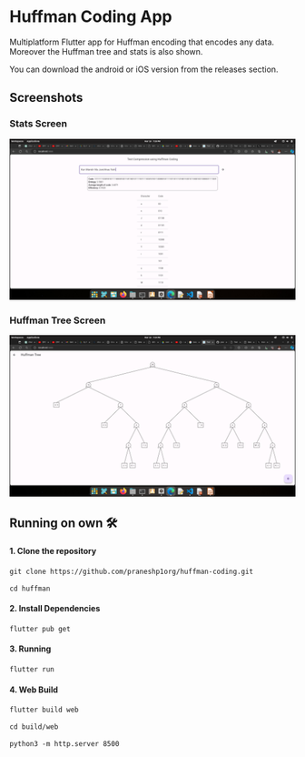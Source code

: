 # Huffman Coding App

Multiplatform Flutter app for Huffman encoding that encodes any data. Moreover the Huffman tree and stats is also shown.

You can download the android or iOS version from the releases section.

## Screenshots
### Stats Screen
![Stats Screen](assets/1.png)

### Huffman Tree Screen
![Huffman Tree Screen](assets/tree.png)

## Running on own 🛠️
#### 1. Clone the repository
```
git clone https://github.com/praneshp1org/huffman-coding.git
```
```
cd huffman
```
#### 2. Install Dependencies
```commandline
flutter pub get
```

#### 3. Running
```commandline
flutter run
```

#### 4. Web Build
```commandline
flutter build web
```

```commandline
cd build/web
```

```commandline
python3 -m http.server 8500
```